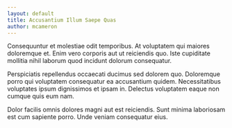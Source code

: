 ```yaml
---
layout: default
title: Accusantium Illum Saepe Quas
author: mcameron
---
```


Consequuntur et molestiae odit temporibus. At voluptatem qui maiores doloremque et. Enim vero corporis aut ut reiciendis quo. Iste cupiditate mollitia nihil laborum quod incidunt dolorum consequatur.

Perspiciatis repellendus occaecati ducimus sed dolorem quo. Doloremque porro qui voluptatem consequatur ea accusantium quidem. Necessitatibus voluptates ipsum dignissimos et ipsam in. Delectus voluptatem eaque non cumque quis eum nam.

Dolor facilis omnis dolores magni aut est reiciendis. Sunt minima laboriosam est cum sapiente porro. Unde veniam consequatur eius.
